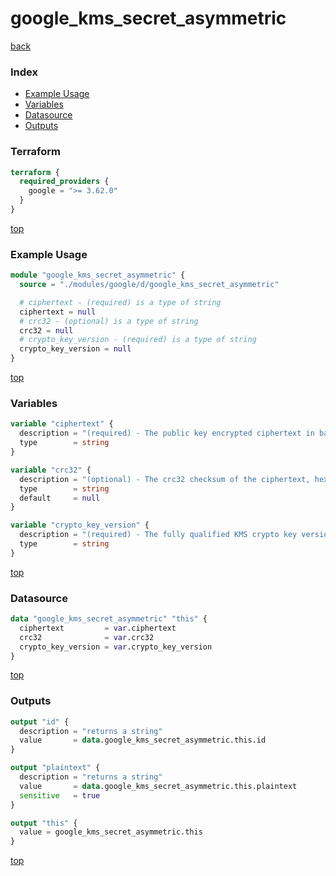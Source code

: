 # google_kms_secret_asymmetric

[back](../google.md)

### Index

- [Example Usage](#example-usage)
- [Variables](#variables)
- [Datasource](#datasource)
- [Outputs](#outputs)

### Terraform

```terraform
terraform {
  required_providers {
    google = ">= 3.62.0"
  }
}
```

[top](#index)

### Example Usage

```terraform
module "google_kms_secret_asymmetric" {
  source = "./modules/google/d/google_kms_secret_asymmetric"

  # ciphertext - (required) is a type of string
  ciphertext = null
  # crc32 - (optional) is a type of string
  crc32 = null
  # crypto_key_version - (required) is a type of string
  crypto_key_version = null
}
```

[top](#index)

### Variables

```terraform
variable "ciphertext" {
  description = "(required) - The public key encrypted ciphertext in base64 encoding"
  type        = string
}

variable "crc32" {
  description = "(optional) - The crc32 checksum of the ciphertext, hexadecimal encoding"
  type        = string
  default     = null
}

variable "crypto_key_version" {
  description = "(required) - The fully qualified KMS crypto key version name"
  type        = string
}
```

[top](#index)

### Datasource

```terraform
data "google_kms_secret_asymmetric" "this" {
  ciphertext         = var.ciphertext
  crc32              = var.crc32
  crypto_key_version = var.crypto_key_version
}
```

[top](#index)

### Outputs

```terraform
output "id" {
  description = "returns a string"
  value       = data.google_kms_secret_asymmetric.this.id
}

output "plaintext" {
  description = "returns a string"
  value       = data.google_kms_secret_asymmetric.this.plaintext
  sensitive   = true
}

output "this" {
  value = google_kms_secret_asymmetric.this
}
```

[top](#index)